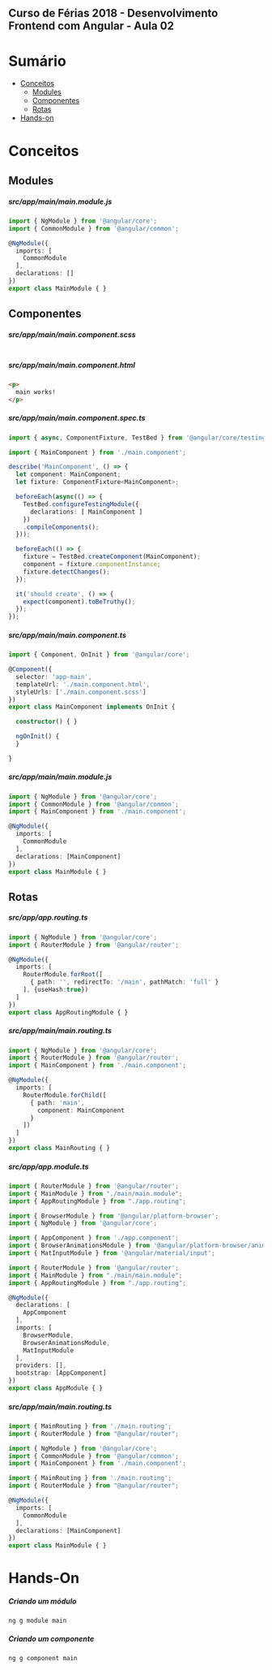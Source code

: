 
## **Curso de Férias 2018 - Desenvolvimento Frontend com Angular - Aula 02**

Sumário
=======

* [Conceitos](#conceitos)
  * [Modules](#modules)
  * [Componentes](#componentes)
  * [Rotas](#rotas)
* [Hands-on](#hands-on)
  
Conceitos
=========

Modules
-------

##### src/app/main/main.module.js
``` typescript
import { NgModule } from '@angular/core';
import { CommonModule } from '@angular/common';

@NgModule({
  imports: [
    CommonModule
  ],
  declarations: []
})
export class MainModule { }
```

Componentes
-----------

##### src/app/main/main.component.scss
``` css

```

##### src/app/main/main.component.html
``` html
<p>
  main works!
</p>
```

##### src/app/main/main.component.spec.ts
``` typescript
import { async, ComponentFixture, TestBed } from '@angular/core/testing';

import { MainComponent } from './main.component';

describe('MainComponent', () => {
  let component: MainComponent;
  let fixture: ComponentFixture<MainComponent>;

  beforeEach(async(() => {
    TestBed.configureTestingModule({
      declarations: [ MainComponent ]
    })
    .compileComponents();
  }));

  beforeEach(() => {
    fixture = TestBed.createComponent(MainComponent);
    component = fixture.componentInstance;
    fixture.detectChanges();
  });

  it('should create', () => {
    expect(component).toBeTruthy();
  });
});
```

##### src/app/main/main.component.ts
``` typescript
import { Component, OnInit } from '@angular/core';

@Component({
  selector: 'app-main',
  templateUrl: './main.component.html',
  styleUrls: ['./main.component.scss']
})
export class MainComponent implements OnInit {

  constructor() { }

  ngOnInit() {
  }

}
```

##### src/app/main/main.module.js
``` typescript
import { NgModule } from '@angular/core';
import { CommonModule } from '@angular/common';
import { MainComponent } from './main.component';

@NgModule({
  imports: [
    CommonModule
  ],
  declarations: [MainComponent]
})
export class MainModule { }
```

Rotas
-----

##### src/app/app.routing.ts
``` typescript
import { NgModule } from '@angular/core';
import { RouterModule } from '@angular/router';

@NgModule({
  imports: [
    RouterModule.forRoot([
      { path: '', redirectTo: '/main', pathMatch: 'full' }
    ], {useHash:true})
  ]
})
export class AppRoutingModule { }
```

##### src/app/main/main.routing.ts
``` typescript
import { NgModule } from '@angular/core';
import { RouterModule } from '@angular/router';
import { MainComponent } from './main.component';

@NgModule({
  imports: [
    RouterModule.forChild([
      { path: 'main', 
        component: MainComponent
      }
    ])
  ]
})
export class MainRouting { }
```

##### src/app/app.module.ts
``` typescript
import { RouterModule } from '@angular/router';
import { MainModule } from "./main/main.module";
import { AppRoutingModule } from "./app.routing";
```

``` typescript
import { BrowserModule } from '@angular/platform-browser';
import { NgModule } from '@angular/core';

import { AppComponent } from './app.component';
import { BrowserAnimationsModule } from '@angular/platform-browser/animations';
import { MatInputModule } from '@angular/material/input';

import { RouterModule } from '@angular/router';
import { MainModule } from "./main/main.module";
import { AppRoutingModule } from "./app.routing";

@NgModule({
  declarations: [
    AppComponent
  ],
  imports: [
    BrowserModule,
    BrowserAnimationsModule,
    MatInputModule
  ],
  providers: [],
  bootstrap: [AppComponent]
})
export class AppModule { }
```

##### src/app/main/main.routing.ts
``` typescript
import { MainRouting } from './main.routing';
import { RouterModule } from "@angular/router";
```

``` typescript
import { NgModule } from '@angular/core';
import { CommonModule } from '@angular/common';
import { MainComponent } from './main.component';

import { MainRouting } from './main.routing';
import { RouterModule } from "@angular/router";

@NgModule({
  imports: [
    CommonModule
  ],
  declarations: [MainComponent]
})
export class MainModule { }

```

Hands-On
========

##### Criando um módulo
```ng g module main```

##### Criando um componente
```ng g component main```
